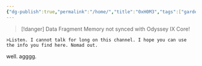 ```yaml
---
{"dg-publish":true,"permalink":"/home/","title":"0xH0M3","tags":["gardenEntry"]}
---
```


> [!danger] Data Fragment 
> Memory not synced with Odyssey IX Core!


`>Listen. I cannot talk for long on this channel. I hope you can use the info you find here. Nomad out.`

well.
agggg.